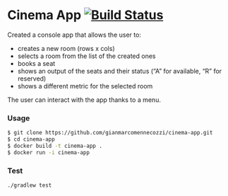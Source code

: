 # Cinema App [![Build Status](https://github.com/gianmarcomennecozzi/cinema-app/workflows/tests/badge.svg)](https://github.com/gianmarcomennecozzi/cinema-app/actions)

Created a console app that allows the user to:
- creates a new room (rows x cols)
- selects a room from the list of the created ones
- books a seat
- shows an output of the seats and their status (“A” for available, “R” for reserved)
- shows a different metric for the selected room

The user can interact with the app thanks to a menu.

### Usage

```bash
$ git clone https://github.com/gianmarcomennecozzi/cinema-app.git
$ cd cinema-app
$ docker build -t cinema-app .
$ docker run -i cinema-app
```

### Test 
```bash
./gradlew test
```